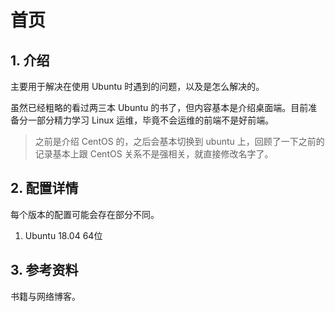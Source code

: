# 首页

## 1. 介绍

主要用于解决在使用 Ubuntu 时遇到的问题，以及是怎么解决的。

虽然已经粗略的看过两三本 Ubuntu 的书了，但内容基本是介绍桌面端。目前准备分一部分精力学习 Linux 运维，毕竟不会运维的前端不是好前端。

> 之前是介绍 CentOS 的，之后会基本切换到 ubuntu 上，回顾了一下之前的记录基本上跟 CentOS 关系不是强相关，就直接修改名字了。


## 2. 配置详情

每个版本的配置可能会存在部分不同。

1. Ubuntu 18.04 64位


## 3. 参考资料

书籍与网络博客。